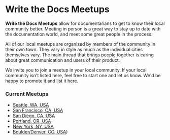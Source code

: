 
Write the Docs Meetups
======================

**Write the Docs Meetups** allow for documentarians to get to know their
local community better. Meeting in person is a great way to stay up to
date with the documentation world, and meet some great people in the
process.

All of our local meetups are organized by members of the community in
their own town. They vary in style as much as the individual cities
themselves vary. The main thread that brings people together is caring
about great communication and users of their product.

We invite you to join a meetup in your local community. If your local
community isn't listed here, feel free to start one and let us know.
We'd be happy to promote it and list it here.

### Current Meetups

-   [Seattle, WA, USA](http://www.meetup.com/Write-The-Docs-Seattle/)
-   [San Francisco, CA, USA](http://www.meetup.com/Write-the-Docs/)
-   [San Diego, CA, USA](http://www.meetup.com/Write-the-Docs-San-Diego-CA/)
-   [Portland, OR, USA](http://www.meetup.com/Write-The-Docs-PDX)
-   [New York, NY, USA](http://www.meetup.com/Write-The-Docs-NY/)
-   [Boulder/Denver, CO, USA](http://www.meetup.com/Boulder-Denver-WriteTheDocs-Meetup/))

